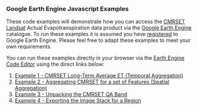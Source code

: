 
### Google Earth Engine Javascript Examples

These code examples will demonstrate how you can access the [CMRSET Landsat](https://developers.google.com/earth-engine/datasets/catalog/TERN_AET_CMRSET_LANDSAT_V2_2) Actual Evapotranspiration data product via the [Google Earth Engine](https://earthengine.google.com/) catalogue. To run these examples it is assumed you have [registered](https://signup.earthengine.google.com/#!/) to Google Earth Engine. Please feel free to adapt these examples to meet your own requirements.

You can run these examples directly in your browser via the [Earth Engine Code Editor](https://developers.google.com/earth-engine/guides/playground) using the direct links below:

1. [Example 1 - CMRSET Long-Term Average ET (Temporal Aggregation)](https://code.earthengine.google.com/?scriptPath=users%2Fjamievleeshouwer%2FTERN%3AExamples%2FExample%201%20-%20CMRSET%20Long-Term%20Average%20ET%20(Temporal%20Aggregation))
2. [Example 2 - Aggregating CMRSET for a set of Features (Spatial Aggregation)](https://code.earthengine.google.com/?scriptPath=users%2Fjamievleeshouwer%2FTERN%3AExamples%2FExample%202%20-%20Aggregating%20CMRSET%20for%20a%20set%20of%20Features%20(Spatial%20Aggregation))
3. [Example 3 - Unpacking the CMRSET QA Band](https://code.earthengine.google.com/?scriptPath=users%2Fjamievleeshouwer%2FTERN%3AExamples%2FExample%203%20-%20Unpacking%20the%20CMRSET%20QA%20Band)
4. [Example 4 - Exporting the Image Stack for a Region](https://code.earthengine.google.com/?scriptPath=users%2Fjamievleeshouwer%2FTERN%3AExamples%2FExample%204%20-%20Exporting%20the%20Image%20Stack%20for%20a%20Region)

